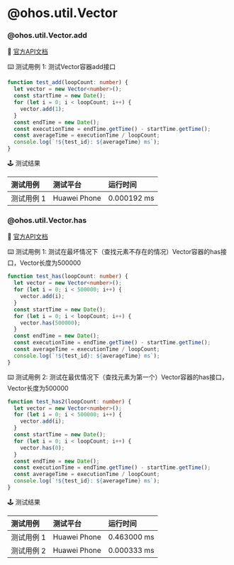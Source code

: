 # @ohos.util.Vector
### @ohos.util.Vector.add

:book: [官方API文档](https://developer.harmonyos.com/cn/docs/documentation/doc-references-V3/js-apis-vector-0000001477981485-V3#ZH-CN_TOPIC_0000001523488906__add)

:keyboard: 测试用例 1: 测试Vector容器add接口 

```typescript
function test_add(loopCount: number) {
  let vector = new Vector<number>();
  const startTime = new Date();
  for (let i = 0; i < loopCount; i++) {
    vector.add(1);
  }
  const endTime = new Date();
  const executionTime = endTime.getTime() - startTime.getTime();
  const averageTime = executionTime / loopCount;
  console.log(`!${test_id}: ${averageTime} ms`);
}
```
:joystick: 测试结果

| 测试用例   | 测试平台         | 运行时间        |
|:-------|:-------------|:------------|
| 测试用例 1 | Huawei Phone | 0.000192 ms |

### @ohos.util.Vector.has

:book: [官方API文档](https://developer.harmonyos.com/cn/docs/documentation/doc-references-V3/js-apis-vector-0000001477981485-V3#ZH-CN_TOPIC_0000001523488906__has)

:keyboard: 测试用例 1: 测试在最坏情况下（查找元素不存在的情况）Vector容器的has接口，Vector长度为500000 

```typescript
function test_has(loopCount: number) {
  let vector = new Vector<number>();
  for (let i = 0; i < 500000; i++) {
    vector.add(i);
  }
  const startTime = new Date();
  for (let i = 0; i < loopCount; i++) {
    vector.has(500000);
  }
  const endTime = new Date();
  const executionTime = endTime.getTime() - startTime.getTime();
  const averageTime = executionTime / loopCount;
  console.log(`!${test_id}: ${averageTime} ms`);
}
```
:keyboard: 测试用例 2: 测试在最优情况下（查找元素为第一个）Vector容器的has接口，Vector长度为500000 

```typescript
function test_has2(loopCount: number) {
  let vector = new Vector<number>();
  for (let i = 0; i < 500000; i++) {
    vector.add(i);
  }
  const startTime = new Date();
  for (let i = 0; i < loopCount; i++) {
    vector.has(0);
  }
  const endTime = new Date();
  const executionTime = endTime.getTime() - startTime.getTime();
  const averageTime = executionTime / loopCount;
  console.log(`!${test_id}: ${averageTime} ms`);
}
```
:joystick: 测试结果

| 测试用例   | 测试平台         | 运行时间        |
|:-------|:-------------|:------------|
| 测试用例 1 | Huawei Phone | 0.463000 ms |
| 测试用例 2 | Huawei Phone | 0.000333 ms |

